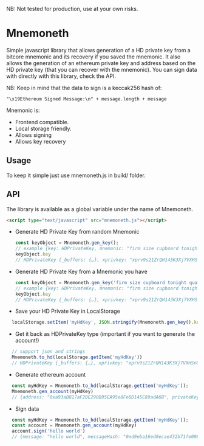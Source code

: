 NB: Not tested for production, use at your own risks.

# Mnemoneth

Simple javascript library that allows generation of a HD private key from a bitcore mnemonic and its recovery if you saved the mnemonic. It also allows the generation of an ethereum private key and address based on the HD private key (that you can recover with the mnemonic). You can sign data with directly with this library, check the API.

NB: Keep in mind that the data to sign is a keccak256 hash of:
```
"\x19Ethereum Signed Message:\n" + message.length + message
```


Mnemonic is:

* Frontend compatible.
* Local storage friendly.
* Allows signing
* Allows key recovery

## Usage

To keep it simple just use mnemoneth.js in build/ folder.


## API

The library is available as a global variable under the name of Mnemoneth.

```html
<script type="text/javascript" src="mnemoneth.js"></script>
```


* Generate HD Private Key from random Mnemonic

  ```javascript
  const keyObject = Mnemoneth.gen_key();
  // example {key: HDPrivateKey, mnemonic: "firm size cupboard tonight quarter boy ivory various winter gaze purity issue"}
  keyObject.key
  // HDPrivateKey {_buffers: {…}, xprivkey: "xprv9s21ZrQH143K3Xj7VXHSnUWGuioono8Lefy46tn4U7hGas…pUDHM9vZSfnbjX8WDegvHvomTXLmoah1K82jT2oxtfbnqukHH", network: Network, depth: 0, privateKey: PrivateKey, …}
  ```
* Generate HD Private Key from a Mnemonic you have

  ```javascript
  const keyObject = Mnemoneth.gen_key('firm size cupboard tonight quarter boy ivory various winter gaze purity issue');
  // example {key: HDPrivateKey, mnemonic: "firm size cupboard tonight quarter boy ivory various winter gaze purity issue"}
  keyObject.key
  // HDPrivateKey {_buffers: {…}, xprivkey: "xprv9s21ZrQH143K3Xj7VXHSnUWGuioono8Lefy46tn4U7hGas…pUDHM9vZSfnbjX8WDegvHvomTXLmoah1K82jT2oxtfbnqukHH", network: Network, depth: 0, privateKey: PrivateKey, …}
  ```
* Save your HD Private Key in LocalStorage

```javascript
  localStorage.setItem('myHdKey', JSON.stringify(Mnemoneth.gen_key().key));
```

* Get it back as HDPrivateKey type (important if you want to generate the account!)

```javascript
  // support json and strings
  Mnemoneth.to_hd(localStorage.getItem('myHdKey'))
  // HDPrivateKey {_buffers: {…}, xprivkey: "xprv9s21ZrQH143K3Xj7VXHSnUWGuioono8Lefy46tn4U7hGas…pUDHM9vZSfnbjX8WDegvHvomTXLmoah1K82jT2oxtfbnqukHH", network: Network, depth: 0, privateKey: PrivateKey, …}
```

* Generate ethereum account

```javascript
  const myHdKey = Mnemoneth.to_hd(localStorage.getItem('myHdKey'));
  Mnemoneth.gen_account(myHdKey)
  // {address: "0xa93aB817aF20E290B95EA95e8Fe8D145C89adA6B", privateKey: "0c0c493951316d3aed77db207d48048f994a0832bb94727ff0b6515284db2113", signTransaction: ƒ, sign: ƒ, encrypt: ƒ}
```

* Sign data

```javascript
  const myHdKey = Mnemoneth.to_hd(localStorage.getItem('myHdKey'));
  const account = Mnemoneth.gen_account(myHdKey)
  account.sign('hello world')
  // {message: "hello world", messageHash: "0xd9eba16ed0ecae432b71fe008c98cc872bb4cc214d3220a36f365326cf807d68", v: "0x1c", r: "0x24e505b08ea8756f9497baf823f9edebb10bc542a52340332454fab8e0e493b0", s: "0x296d6a9662f26fa877d5c6e29ec1ae65658c55ad3f2782de208b47b2b73eedb5", …}
```
